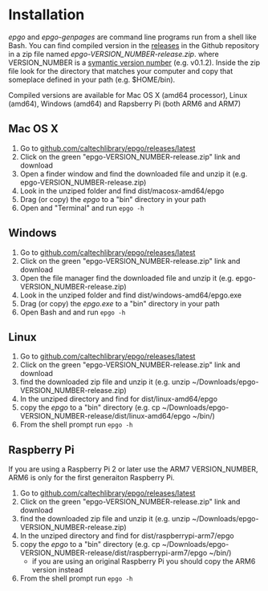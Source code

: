 
# Installation

*epgo* and *epgo-genpages* are command line programs run from a shell 
like Bash. You can find compiled version in the 
[releases](https://github.com/caltechlibrary/epgo/releases/latest) 
in the Github repository in a zip file named 
*epgo-VERSION_NUMBER-release.zip*.  where VERSION_NUMBER is a 
[symantic version number](http://semver.org/) (e.g. v0.1.2). 
Inside the zip file look for the directory that matches your computer 
and copy that someplace defined in your path (e.g. $HOME/bin). 

Compiled versions are available for Mac OS X (amd64 processor), 
Linux (amd64), Windows (amd64) and Rapsberry Pi (both ARM6 and ARM7)


## Mac OS X

1. Go to [github.com/caltechlibrary/epgo/releases/latest](https://github.com/caltechlibrary/epgo/releases/latest)
2. Click on the green "epgo-VERSION_NUMBER-release.zip" link and download
3. Open a finder window and find the downloaded file and unzip it (e.g. epgo-VERSION_NUMBER-release.zip)
4. Look in the unziped folder and find dist/macosx-amd64/epgo
5. Drag (or copy) the *epgo* to a "bin" directory in your path
6. Open and "Terminal" and run `epgo -h`

## Windows

1. Go to [github.com/caltechlibrary/epgo/releases/latest](https://github.com/caltechlibrary/epgo/releases/latest)
2. Click on the green "epgo-VERSION_NUMBER-release.zip" link and download
3. Open the file manager find the downloaded file and unzip it (e.g. epgo-VERSION_NUMBER-release.zip)
4. Look in the unziped folder and find dist/windows-amd64/epgo.exe
5. Drag (or copy) the *epgo.exe* to a "bin" directory in your path
6. Open Bash and and run `epgo -h`

## Linux

1. Go to [github.com/caltechlibrary/epgo/releases/latest](https://github.com/caltechlibrary/epgo/releases/latest)
2. Click on the green "epgo-VERSION_NUMBER-release.zip" link and download
3. find the downloaded zip file and unzip it (e.g. unzip ~/Downloads/epgo-VERSION_NUMBER-release.zip)
4. In the unziped directory and find for dist/linux-amd64/epgo
5. copy the *epgo* to a "bin" directory (e.g. cp ~/Downloads/epgo-VERSION_NUMBER-release/dist/linux-amd64/epgo ~/bin/)
6. From the shell prompt run `epgo -h`

## Raspberry Pi

If you are using a Raspberry Pi 2 or later use the ARM7 VERSION_NUMBER, ARM6 is only for the first generaiton Raspberry Pi.

1. Go to [github.com/caltechlibrary/epgo/releases/latest](https://github.com/caltechlibrary/epgo/releases/latest)
2. Click on the green "epgo-VERSION_NUMBER-release.zip" link and download
3. find the downloaded zip file and unzip it (e.g. unzip ~/Downloads/epgo-VERSION_NUMBER-release.zip)
4. In the unziped directory and find for dist/raspberrypi-arm7/epgo
5. copy the *epgo* to a "bin" directory (e.g. cp ~/Downloads/epgo-VERSION_NUMBER-release/dist/raspberrypi-arm7/epgo ~/bin/)
    + if you are using an original Raspberry Pi you should copy the ARM6 version instead
6. From the shell prompt run `epgo -h`

